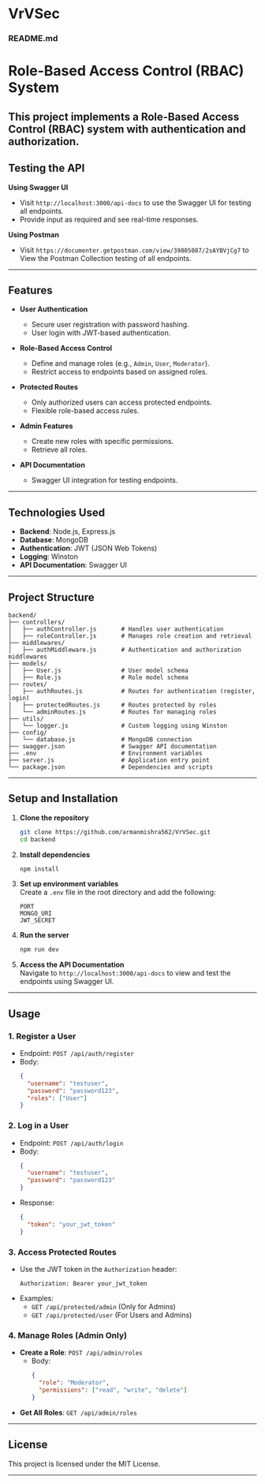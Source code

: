 ﻿# VrVSec
### **README.md**

# Role-Based Access Control (RBAC) System

This project implements a **Role-Based Access Control (RBAC)** system with authentication and authorization.
---

## **Testing the API**

**Using Swagger UI**
- Visit `http://localhost:3000/api-docs` to use the Swagger UI for testing all endpoints.
- Provide input as required and see real-time responses.

**Using Postman**
- Visit `https://documenter.getpostman.com/view/39805087/2sAYBVjCg7` to View the Postman Collection testing of all endpoints.
  
---

## **Features**

- **User Authentication**  
  - Secure user registration with password hashing.
  - User login with JWT-based authentication.
  
- **Role-Based Access Control**  
  - Define and manage roles (e.g., `Admin`, `User`, `Moderator`).
  - Restrict access to endpoints based on assigned roles.
  
- **Protected Routes**  
  - Only authorized users can access protected endpoints.
  - Flexible role-based access rules.

- **Admin Features**  
  - Create new roles with specific permissions.
  - Retrieve all roles.

- **API Documentation**  
  - Swagger UI integration for testing endpoints.

---

## **Technologies Used**

- **Backend**: Node.js, Express.js
- **Database**: MongoDB
- **Authentication**: JWT (JSON Web Tokens)
- **Logging**: Winston
- **API Documentation**: Swagger UI

---

## **Project Structure**

```
backend/
├── controllers/
│   ├── authController.js       # Handles user authentication
│   ├── roleController.js       # Manages role creation and retrieval
├── middlewares/
│   ├── authMiddleware.js       # Authentication and authorization middlewares
├── models/
│   ├── User.js                 # User model schema
│   ├── Role.js                 # Role model schema
├── routes/
│   ├── authRoutes.js           # Routes for authentication (register, login)
│   ├── protectedRoutes.js      # Routes protected by roles
│   └── adminRoutes.js          # Routes for managing roles
├── utils/
│   └── logger.js               # Custom logging using Winston
├── config/
│   └── database.js             # MongoDB connection
├── swagger.json                # Swagger API documentation
├── .env                        # Environment variables
├── server.js                   # Application entry point
└── package.json                # Dependencies and scripts
```

---

## **Setup and Installation**

1. **Clone the repository**
   ```bash
   git clone https://github.com/armanmishra562/VrVSec.git
   cd backend
   ```

2. **Install dependencies**
   ```bash
   npm install
   ```

3. **Set up environment variables**  
   Create a `.env` file in the root directory and add the following:
   ```
   PORT
   MONGO_URI
   JWT_SECRET
   ```

5. **Run the server**  
   ```bash
   npm run dev
   ```

6. **Access the API Documentation**  
   Navigate to `http://localhost:3000/api-docs` to view and test the endpoints using Swagger UI.

---

## **Usage**

### **1. Register a User**
- Endpoint: `POST /api/auth/register`  
- Body:
  ```json
  {
    "username": "testuser",
    "password": "password123",
    "roles": ["User"]
  }
  ```

### **2. Log in a User**
- Endpoint: `POST /api/auth/login`  
- Body:
  ```json
  {
    "username": "testuser",
    "password": "password123"
  }
  ```
- Response:
  ```json
  {
    "token": "your_jwt_token"
  }
  ```

### **3. Access Protected Routes**
- Use the JWT token in the `Authorization` header:  
  ```
  Authorization: Bearer your_jwt_token
  ```
- Examples:
  - `GET /api/protected/admin` (Only for Admins)
  - `GET /api/protected/user` (For Users and Admins)

### **4. Manage Roles (Admin Only)**
- **Create a Role**: `POST /api/admin/roles`  
  - Body:
    ```json
    {
      "role": "Moderator",
      "permissions": ["read", "write", "delete"]
    }
    ```
- **Get All Roles**: `GET /api/admin/roles`

---


## **License**

This project is licensed under the MIT License.

---
